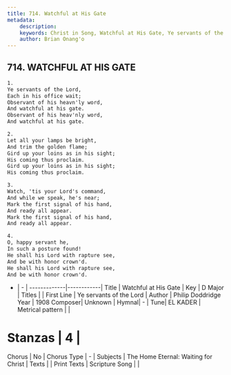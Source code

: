 ```yaml
---
title: 714. Watchful at His Gate
metadata:
    description: 
    keywords: Christ in Song, Watchful at His Gate, Ye servants of the Lord, 
    author: Brian Onang'o
---
```



## 714. WATCHFUL AT HIS GATE

```txt
1.
Ye servants of the Lord,
Each in his office wait;
Observant of his heavn'ly word,
And watchful at his gate.
Observant of his heav'nly word,
And watchful at his gate.

2.
Let all your lamps be bright,
And trim the golden flame;
Gird up your loins as in his sight;
His coming thus proclaim.
Gird up your loins as in his sight;
His coming thus proclaim.

3.
Watch, 'tis your Lord's command,
And while we speak, he's near;
Mark the first signal of his hand,
And ready all appear.
Mark the first signal of his hand,
And ready all appear.

4.
O, happy servant he,
In such a posture found!
He shall his Lord with rapture see,
And be with honor crown'd.
He shall his Lord with rapture see,
And be with honor crown'd.
```

- |   -  |
-------------|------------|
Title | Watchful at His Gate |
Key | D Major |
Titles |  |
First Line | Ye servants of the Lord |
Author | Philip Doddridge
Year | 1908
Composer| Unknown |
Hymnal|  - |
Tune| EL KADER |
Metrical pattern | |
# Stanzas | 4 |
Chorus | No |
Chorus Type | - |
Subjects | The Home Eternal: Waiting for Christ |
Texts |  |
Print Texts | 
Scripture Song |  |
  
